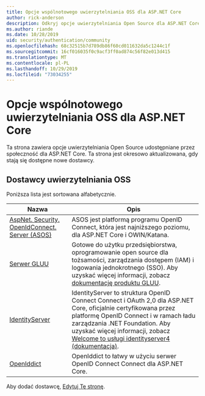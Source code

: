 ```yaml
---
title: Opcje wspólnotowego uwierzytelniania OSS dla ASP.NET Core
author: rick-anderson
description: Odkryj opcje uwierzytelniania Open Source dla ASP.NET Core.
ms.author: riande
ms.date: 10/28/2019
uid: security/authentication/community
ms.openlocfilehash: 68c32515b7d789db86f60cd011632da5c1244c1f
ms.sourcegitcommit: 16cf016035f0c9acf3ff0ad874c56f82e013d415
ms.translationtype: MT
ms.contentlocale: pl-PL
ms.lasthandoff: 10/29/2019
ms.locfileid: "73034255"
---
```

# <a name="community-oss-authentication-options-for-aspnet-core"></a>Opcje wspólnotowego uwierzytelniania OSS dla ASP.NET Core

Ta strona zawiera opcje uwierzytelniania Open Source udostępniane przez społeczność dla ASP.NET Core. Ta strona jest okresowo aktualizowana, gdy stają się dostępne nowe dostawcy.

## <a name="oss-authentication-providers"></a>Dostawcy uwierzytelniania OSS

Poniższa lista jest sortowana alfabetycznie.

| Nazwa | Opis |
| ---- | ----------- |
| [AspNet. Security. OpenIdConnect. Server (ASOS)](https://github.com/aspnet-contrib/AspNet.Security.OpenIdConnect.Server) | ASOS jest platformą programu OpenID Connect, która jest najniższego poziomu, dla ASP.NET Core i OWIN/Katana. |
| [Serwer GLUU](https://gluu.org/) | Gotowe do użytku przedsiębiorstwa, oprogramowanie open source dla tożsamości, zarządzania dostępem (IAM) i logowania jednokrotnego (SSO). Aby uzyskać więcej informacji, zobacz [dokumentację produktu GLUU](https://gluu.org/docs/). |
| [IdentityServer](https://identityserver.io/) | IdentityServer to struktura OpenID Connect Connect i OAuth 2,0 dla ASP.NET Core, oficjalnie certyfikowana przez platformę OpenID Connect i w ramach ładu zarządzania .NET Foundation. Aby uzyskać więcej informacji, zobacz [Welcome to usługi identityserver4 (dokumentacja)](https://identityserver4.readthedocs.io/en/latest/). |
| [OpenIddict](https://github.com/openiddict/openiddict-core) | OpenIddict to łatwy w użyciu serwer OpenID Connect Connect dla ASP.NET Core. |

Aby dodać dostawcę, [Edytuj Tę stronę](https://github.com/login?return_to=https%3A%2F%2Fgithub.com%2Faspnet%2FDocs%2Fedit%2Fmaster%2Faspnetcore%2Fsecurity%2Fauthentication%2Fcommunity.md).
